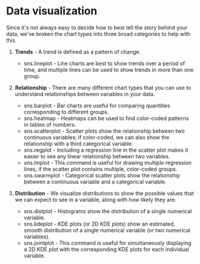 # Data visualization
 

Since it's not always easy to decide how to best tell the story behind your data, we've broken the chart types into three broad categories to help with this.
 
1. **Trends** - A trend is defined as a pattern of change.
    * sns.lineplot - Line charts are best to show trends over a period of time, and multiple lines can be used to show trends in more than one group.

2. **Relationship** - There are many different chart types that you can use to understand relationships between variables in your data.
    * sns.barplot - Bar charts are useful for comparing quantities corresponding to different groups.
    * sns.heatmap - Heatmaps can be used to find color-coded patterns in tables of numbers.
    * sns.scatterplot - Scatter plots show the relationship between two continuous variables; if color-coded, we can also show the relationship with a third categorical variable.
    * sns.regplot - Including a regression line in the scatter plot makes it easier to see any linear relationship between two variables.
    * sns.lmplot - This command is useful for drawing multiple regression lines, if the scatter plot contains multiple, color-coded groups.
    * sns.swarmplot - Categorical scatter plots show the relationship between a continuous variable and a categorical variable.
3. **Distribution** - We visualize distributions to show the possible values that we can expect to see in a variable, along with how likely they are.
    * sns.distplot - Histograms show the distribution of a single numerical variable.
    * sns.kdeplot - KDE plots (or 2D KDE plots) show an estimated, smooth distribution of a single numerical variable (or two numerical variables).
    * sns.jointplot - This command is useful for simultaneously displaying a 2D KDE plot with the corresponding KDE plots for each individual variable.
